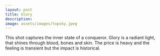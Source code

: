 ```yaml
---
layout: post
title: Glory
description: 
image: assets/images/topsky.jpeg
---
```


This shot captures the inner state of a conqueror. Glory is a radiant light, that shines through blood, bones and skin. The price is heavy and the feeling is transient but the impact is historical.
